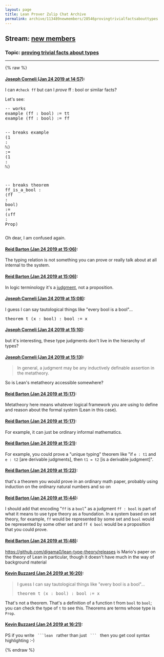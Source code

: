 ```yaml
---
layout: page
title: Lean Prover Zulip Chat Archive 
permalink: archive/113489newmembers/28546provingtrivialfactsabouttypes.html
---
```


## Stream: [new members](index.html)
### Topic: [proving trivial facts about types](28546provingtrivialfactsabouttypes.html)

---


{% raw %}
#### [ Joseph Corneli (Jan 24 2019 at 14:57)](https://leanprover.zulipchat.com/#narrow/stream/113489-new%20members/topic/proving%20trivial%20facts%20about%20types/near/156773638):
<p>I can <code>#check ff</code> but can I <em>prove</em> ff : bool or similar facts?</p>
<p>Let's see:</p>
<div class="codehilite"><pre><span></span><span class="c1">-- works</span>
<span class="kn">example</span> <span class="o">(</span><span class="n">ff</span> <span class="o">:</span> <span class="n">bool</span><span class="o">)</span> <span class="o">:=</span> <span class="n">tt</span>
<span class="kn">example</span> <span class="o">(</span><span class="n">ff</span> <span class="o">:</span> <span class="n">bool</span><span class="o">)</span> <span class="o">:=</span> <span class="n">ff</span>

<span class="c1">-- breaks</span>
<span class="kn">example</span> <span class="o">(</span><span class="mi">1</span> <span class="o">:</span> <span class="bp">ℕ</span><span class="o">)</span> <span class="o">:=</span> <span class="o">(</span><span class="mi">1</span> <span class="o">:</span> <span class="bp">ℕ</span><span class="o">)</span>

<span class="c1">-- breaks</span>
<span class="kn">theorem</span> <span class="n">ff_is_a_bool</span> <span class="o">:</span> <span class="o">(</span><span class="n">ff</span> <span class="o">:</span> <span class="n">bool</span><span class="o">)</span> <span class="o">:=</span> <span class="o">(</span><span class="err">↥</span><span class="n">ff</span> <span class="o">:</span> <span class="kt">Prop</span><span class="o">)</span>
</pre></div>


<p>Oh dear, I am confused again.</p>

#### [ Reid Barton (Jan 24 2019 at 15:06)](https://leanprover.zulipchat.com/#narrow/stream/113489-new%20members/topic/proving%20trivial%20facts%20about%20types/near/156774268):
<p>The typing relation is not something you can prove or really talk about at all internal to the system.</p>

#### [ Reid Barton (Jan 24 2019 at 15:06)](https://leanprover.zulipchat.com/#narrow/stream/113489-new%20members/topic/proving%20trivial%20facts%20about%20types/near/156774301):
<p>In logic terminology it's a <a href="https://en.wikipedia.org/wiki/Judgment_(mathematical_logic)" target="_blank" title="https://en.wikipedia.org/wiki/Judgment_(mathematical_logic)">judgment</a>, not a proposition.</p>

#### [ Joseph Corneli (Jan 24 2019 at 15:08)](https://leanprover.zulipchat.com/#narrow/stream/113489-new%20members/topic/proving%20trivial%20facts%20about%20types/near/156774426):
<p>I guess I can say tautological things like "every bool is a bool"...</p>
<div class="codehilite"><pre><span></span>theorem t (x : bool) : bool := x
</pre></div>

#### [ Joseph Corneli (Jan 24 2019 at 15:10)](https://leanprover.zulipchat.com/#narrow/stream/113489-new%20members/topic/proving%20trivial%20facts%20about%20types/near/156774553):
<p>but it's interesting, these type judgments don't live in the hierarchy of types?</p>

#### [ Joseph Corneli (Jan 24 2019 at 15:13)](https://leanprover.zulipchat.com/#narrow/stream/113489-new%20members/topic/proving%20trivial%20facts%20about%20types/near/156774707):
<blockquote>
<p>In general, a judgment may be any inductively definable assertion in the metatheory. </p>
</blockquote>
<p>So is Lean's metatheory accessible somewhere?</p>

#### [ Reid Barton (Jan 24 2019 at 15:17)](https://leanprover.zulipchat.com/#narrow/stream/113489-new%20members/topic/proving%20trivial%20facts%20about%20types/near/156774974):
<p>Metatheory here means whatever logical framework you are using to define and reason about the formal system (Lean in this case).</p>

#### [ Reid Barton (Jan 24 2019 at 15:17)](https://leanprover.zulipchat.com/#narrow/stream/113489-new%20members/topic/proving%20trivial%20facts%20about%20types/near/156774981):
<p>For example, it can just be ordinary informal mathematics.</p>

#### [ Reid Barton (Jan 24 2019 at 15:21)](https://leanprover.zulipchat.com/#narrow/stream/113489-new%20members/topic/proving%20trivial%20facts%20about%20types/near/156775246):
<p>For example, you could prove a "unique typing" theorem like "if <code>e : t1</code> and <code>e : t2</code> [are derivable judgments], then <code>t1 = t2</code> [is a derivable judgment]".</p>

#### [ Reid Barton (Jan 24 2019 at 15:22)](https://leanprover.zulipchat.com/#narrow/stream/113489-new%20members/topic/proving%20trivial%20facts%20about%20types/near/156775340):
<p>that's a theorem you would prove in an ordinary math paper, probably using induction on the ordinary natural numbers and so on</p>

#### [ Reid Barton (Jan 24 2019 at 15:44)](https://leanprover.zulipchat.com/#narrow/stream/113489-new%20members/topic/proving%20trivial%20facts%20about%20types/near/156777001):
<p>I should add that encoding "<code>ff</code> is a <code>bool</code>" as a judgment <code>ff : bool</code> is part of what it means to use type theory as a foundation. In a system based on set theory, for example, <code>ff</code> would be represented by some set and <code>bool</code> would be represented by some other set and <code>ff ∈ bool</code> would be a proposition that you could prove.</p>

#### [ Reid Barton (Jan 24 2019 at 15:48)](https://leanprover.zulipchat.com/#narrow/stream/113489-new%20members/topic/proving%20trivial%20facts%20about%20types/near/156777257):
<p><a href="https://github.com/digama0/lean-type-theory/releases" target="_blank" title="https://github.com/digama0/lean-type-theory/releases">https://github.com/digama0/lean-type-theory/releases</a> is Mario's paper on the theory of Lean in particular, though it doesn't have much in the way of background material</p>

#### [ Kevin Buzzard (Jan 24 2019 at 16:20)](https://leanprover.zulipchat.com/#narrow/stream/113489-new%20members/topic/proving%20trivial%20facts%20about%20types/near/156779977):
<blockquote>
<p>I guess I can say tautological things like "every bool is a bool"...</p>
<div class="codehilite"><pre><span></span><span class="kn">theorem</span> <span class="n">t</span> <span class="o">(</span><span class="n">x</span> <span class="o">:</span> <span class="n">bool</span><span class="o">)</span> <span class="o">:</span> <span class="n">bool</span> <span class="o">:=</span> <span class="n">x</span>
</pre></div>


</blockquote>
<p>That's not a theorem. That's a definition of a function t from <code>bool</code> to <code>bool</code>; you can check the type of <code>t</code> to see this. Theorems are terms whose type is <code>Prop</code>.</p>

#### [ Kevin Buzzard (Jan 24 2019 at 16:21)](https://leanprover.zulipchat.com/#narrow/stream/113489-new%20members/topic/proving%20trivial%20facts%20about%20types/near/156780011):
<p>PS if you write <code> ```lean </code> rather than just <code> ``` </code> then you get cool syntax highlighting :-)</p>


{% endraw %}
